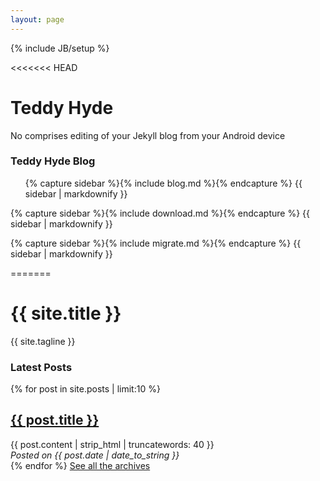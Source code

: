 ```yaml
---
layout: page
---
```

{% include JB/setup %}

<div class="hero-unit">

<<<<<<< HEAD
<h1>Teddy Hyde</h1>

No comprises editing of your Jekyll blog from your Android device

</div>

<div class="row">
<div class="span4">
<h3>Teddy Hyde Blog </h3>
<ul class="posts">

{% capture sidebar %}{% include blog.md %}{% endcapture %}
{{ sidebar | markdownify }}

</ul>
</div>

<div class="span4">

{% capture sidebar %}{% include download.md %}{% endcapture %}
{{ sidebar | markdownify }}

</div>
<div class="span4">

{% capture sidebar %}{% include migrate.md %}{% endcapture %}
{{ sidebar | markdownify }}

=======
<h1> {{ site.title }} </h1>

{{ site.tagline }}

</div>

<div class="container-fluid">
<div class="row-fluid">
<div class="span12">

<h3>Latest Posts</h3>

{% for post in site.posts | limit:10 %}
<a href="{{ BASE_PATH }}{{ post.url }}"><h2> {{ post.title }} </h2></a>
{{ post.content | strip_html | truncatewords: 40 }}
<br/>
<em>Posted on {{ post.date | date_to_string }}</em>
<br/>
{% endfor %}
<a href="/archive.html">See all the archives</a>

</div>
</div>
</div>



